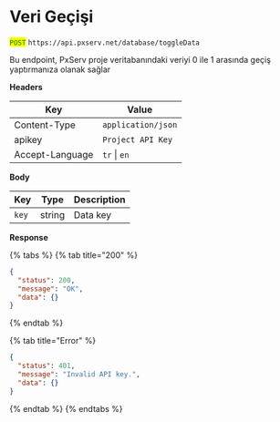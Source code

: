 # Veri Geçişi

<mark style="color:green;">`POST`</mark> `https://api.pxserv.net/database/toggleData`

Bu endpoint, PxServ proje veritabanındaki veriyi 0 ile 1 arasında geçiş yaptırmanıza olanak sağlar

**Headers**

| Key             | Value              |
| --------------- | ------------------ |
| Content-Type    | `application/json` |
| apikey          | `Project API Key`  |
| Accept-Language | `tr` \| `en`       |

**Body**

| Key   | Type   | Description |
| ----- | ------ | ----------- |
| `key` | string | Data key    |

**Response**

{% tabs %}
{% tab title="200" %}
```json
{
  "status": 200,
  "message": "OK",
  "data": {}
}
```
{% endtab %}

{% tab title="Error" %}
```json
{
  "status": 401,
  "message": "Invalid API key.",
  "data": {}
}
```
{% endtab %}
{% endtabs %}
